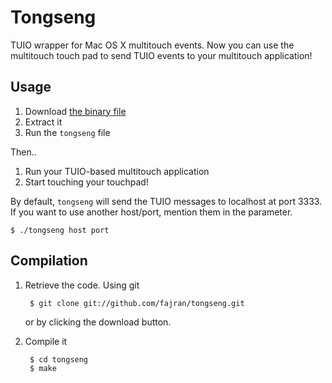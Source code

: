 Tongseng
========

TUIO wrapper for Mac OS X multitouch events. Now you can use the
multitouch touch pad to send TUIO events to your multitouch
application!

Usage
-----

1. Download [the binary file](http://cloud.github.com/downloads/fajran/tongseng/tongseng-0.2.zip)
2. Extract it
3. Run the `tongseng` file

Then..

1. Run your TUIO-based multitouch application
2. Start touching your touchpad!

By default, `tongseng` will send the TUIO messages to localhost at
port 3333.  If you want to use another host/port, mention them in the
parameter.

    $ ./tongseng host port


Compilation
-----------

1. Retrieve the code. Using git

        $ git clone git://github.com/fajran/tongseng.git
    
    or by clicking the download button.

2. Compile it

        $ cd tongseng
        $ make

